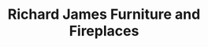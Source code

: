 ---
title: "Richard James Furniture and Fireplaces"
url: /birmingham/richard-james-furniture-and-fireplaces/
shop: Kamine & Öfen
---